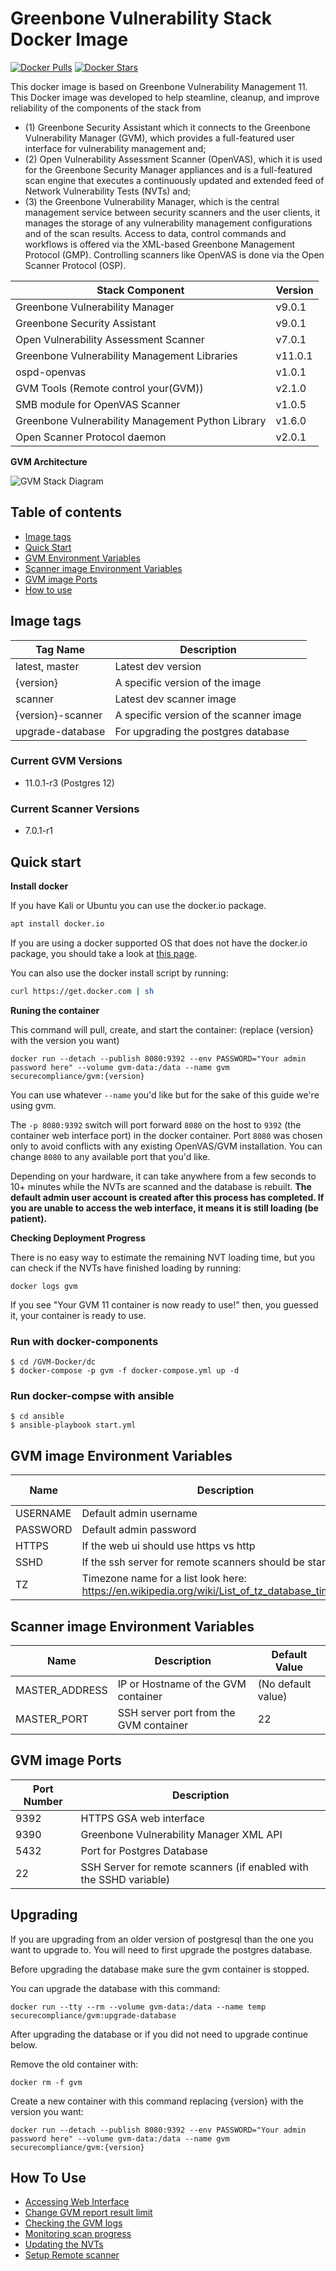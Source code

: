 # Greenbone Vulnerability Stack Docker Image

[![Docker Pulls](https://img.shields.io/docker/pulls/securecompliance/gvm.svg)](https://hub.docker.com/r/securecompliance/gvm/) 
[![Docker Stars](https://img.shields.io/docker/stars/securecompliance/gvm.svg)](https://hub.docker.com/r/securecompliance/gvm/) 

This docker image is based on Greenbone Vulnerability Management 11. This Docker image was developed to help steamline, cleanup, and improve reliability of the components of the stack from 
- (1) Greenbone Security Assistant which it connects to the Greenbone Vulnerability Manager (GVM), which provides a full-featured user interface for vulnerability management and; 
- (2) Open Vulnerability Assessment Scanner (OpenVAS), which it is used for the Greenbone Security Manager appliances and is a full-featured scan engine that executes a continuously updated and extended feed of Network Vulnerability Tests (NVTs) and; 
- (3) the Greenbone Vulnerability Manager, which is the central management service between security scanners and the user clients, it manages the storage of any vulnerability management configurations and of the scan results. Access to data, control commands and workflows is offered via the XML-based Greenbone Management Protocol (GMP). Controlling scanners like OpenVAS is done via the Open Scanner Protocol (OSP).

|       Stack Component                           | Version |
|-------------------------------------------------|---------|
|Greenbone Vulnerability Manager                  |v9.0.1   |
|Greenbone Security Assistant                     |v9.0.1   |
|Open Vulnerability Assessment Scanner            |v7.0.1   |
|Greenbone Vulnerability Management Libraries     |v11.0.1  |
|ospd-openvas                                     |v1.0.1   |
|GVM Tools (Remote control your(GVM))             |v2.1.0   |
|SMB module for OpenVAS Scanner                   |v1.0.5   |
|Greenbone Vulnerability Management Python Library|v1.6.0   |
|Open Scanner Protocol daemon                     |v2.0.1   |


**GVM Architecture**

![GVM Stack Diagram](https://www.greenbone.net/wp-content/uploads/gse-gvm-10-architecture.png)


## Table of contents

* [Image tags](#image-tags)
* [Quick Start](#quick-start)
* [GVM Environment Variables](gvm-image-environment-variables)
* [Scanner image Environment Variables](#scanner-image-environment-variables)
* [GVM image Ports](#gvm-image-ports)
* [How to use](#how-to-use)

## Image tags

| Tag Name          | Description                             |
| ----------------- | --------------------------------------- |
| latest, master    | Latest dev version                      |
| {version}         | A specific version of the image         |
| scanner           | Latest dev scanner image                |
| {version}-scanner | A specific version of the scanner image |
| upgrade-database  | For upgrading the postgres database     |

### Current GVM Versions

* 11.0.1-r3 (Postgres 12)

### Current Scanner Versions

* 7.0.1-r1

## Quick start

**Install docker**

If you have Kali or Ubuntu you can use the docker.io package.
```bash
apt install docker.io
```

If you are using a docker supported OS that does not have the docker.io package, you should take a look at [this page](https://docs.docker.com/engine/install/).

You can also use the docker install script by running:
```bash
curl https://get.docker.com | sh
```

**Runing the container**

This command will pull, create, and start the container: (replace {version} with the version you want)

```shell
docker run --detach --publish 8080:9392 --env PASSWORD="Your admin password here" --volume gvm-data:/data --name gvm securecompliance/gvm:{version}
```

You can use whatever `--name` you'd like but for the sake of this guide we're using gvm.

The `-p 8080:9392` switch will port forward `8080` on the host to `9392` (the container web interface port) in the docker container. Port `8080` was chosen only to avoid conflicts with any existing OpenVAS/GVM installation. You can change `8080` to any available port that you'd like.

Depending on your hardware, it can take anywhere from a few seconds to 10+ minutes while the NVTs are scanned and the database is rebuilt. **The default admin user account is created after this process has completed. If you are unable to access the web interface, it means it is still loading (be patient).**

**Checking Deployment Progress**

There is no easy way to estimate the remaining NVT loading time, but you can check if the NVTs have finished loading by running:
```shell
docker logs gvm
```

If you see "Your GVM 11 container is now ready to use!" then, you guessed it, your container is ready to use.


### Run with docker-components
```console
$ cd /GVM-Docker/dc
$ docker-compose -p gvm -f docker-compose.yml up -d
```
### Run docker-compse with ansible 

```console
$ cd ansible
$ ansible-playbook start.yml
```


## GVM image Environment Variables

| Name     | Description                                                  | Default Value |
| -------- | ------------------------------------------------------------ | ------------- |
| USERNAME | Default admin username                                       | admin         |
| PASSWORD | Default admin password                                       | admin         |
| HTTPS    | If the web ui should use https vs http                       | true          |
| SSHD     | If the ssh server for remote scanners should be started      | false         |
| TZ       | Timezone name for a list look here: https://en.wikipedia.org/wiki/List_of_tz_database_time_zones | UTC           |



## Scanner image Environment Variables

| Name           | Description                            | Default Value      |
| -------------- | -------------------------------------- | ------------------ |
| MASTER_ADDRESS | IP or Hostname of the GVM container    | (No default value) |
| MASTER_PORT    | SSH server port from the GVM container | 22                 |



## GVM image Ports

| Port Number | Description                                                  |
| ----------- | ------------------------------------------------------------ |
| 9392        | HTTPS GSA web interface                                      |
| 9390        | Greenbone Vulnerability Manager XML API                      |
| 5432        | Port for Postgres Database                                   |
| 22          | SSH Server for remote scanners (if enabled with the SSHD variable) |



## Upgrading

If you are upgrading from an older version of postgresql than the one you want to upgrade to. You will need to first upgrade the postgres database.

Before upgrading the database make sure the gvm container is stopped.

You can upgrade the database with this command:

```shell
docker run --tty --rm --volume gvm-data:/data --name temp securecompliance/gvm:upgrade-database
```

After upgrading the database or if you did not need to upgrade continue below.

Remove the old container with:

```shell
docker rm -f gvm
```

Create a new container with this command replacing {version} with the version you want:

```shell
docker run --detach --publish 8080:9392 --env PASSWORD="Your admin password here" --volume gvm-data:/data --name gvm securecompliance/gvm:{version}
```

## How To Use
- [Accessing Web Interface](https://github.com/Secure-Compliance-Solutions-LLC/GVM-Docker/wiki/Accessing-Web-Interface)
- [Change GVM report result limit](https://github.com/Secure-Compliance-Solutions-LLC/GVM-Docker/wiki/Change-GVM-report-result-limit)
- [Checking the GVM logs](https://github.com/Secure-Compliance-Solutions-LLC/GVM-Docker/wiki/Checking-the-GVM-logs)
- [Monitoring scan progress](https://github.com/Secure-Compliance-Solutions-LLC/GVM-Docker/wiki/Monitoring-scan-progress)
- [Updating the NVTs](https://github.com/Secure-Compliance-Solutions-LLC/GVM-Docker/wiki/Updating-the-NVTs)
- [Setup Remote scanner](https://github.com/Secure-Compliance-Solutions-LLC/GVM-Docker/wiki/Setup-Remote-scanner)

